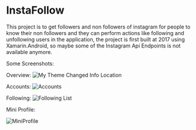 # InstaFollow
This project is to get followers and non followers of instagram for people to know their non followers and they can perform actions like following and unfollowing users in the application, the project is first built at 2017 using Xamarin.Android, so maybe some of the Instagram Api Endpoints is not available anymore.

Some Screenshots:

Overview:
![My Theme  Changed Info Location](https://github.com/ShariatPanah/InstaFollow/assets/32509267/1c24e98b-3c44-4159-986e-30f2982f12cb)

Accounts:
![Accounts](https://github.com/ShariatPanah/InstaFollow/assets/32509267/3a30f77b-d9de-464f-948b-9fe557510962)

Following:
![Following List](https://github.com/ShariatPanah/InstaFollow/assets/32509267/37f3674e-d995-4978-9238-b558a55bd405)


Mini Profile:

![MiniProfile](https://github.com/ShariatPanah/InstaFollow/assets/32509267/07f38f00-8592-4103-8fba-a77fffee427c)

